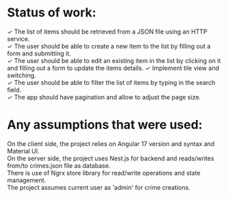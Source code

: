 # Status of work:
 ✓ The list of items should be retrieved from a JSON file using an HTTP service.<br />
 ✓ The user should be able to create a new item to the list by filling out a form and submitting it.<br />
 ✓ The user should be able to edit an existing item in the list by clicking on it and filling out a form to   update the items details.
 ✓ Implement tile view and switching.<br />
 ✓ The user should be able to filter the list of items by typing in the search field.<br />
 ✓ The app should have pagination and allow to adjust the page size.<br />

# Any assumptions that were used:
 On the client side, the project relies on Angular 17 version and syntax and Material UI.<br />
 On the server side, the project uses Nest.js for backend and reads/writes from/to crimes.json file as database.<br />
 There is use of Ngrx store library for read/write operations and state management.<br />
 The project assumes current user as 'admin' for crime creations.<br />
